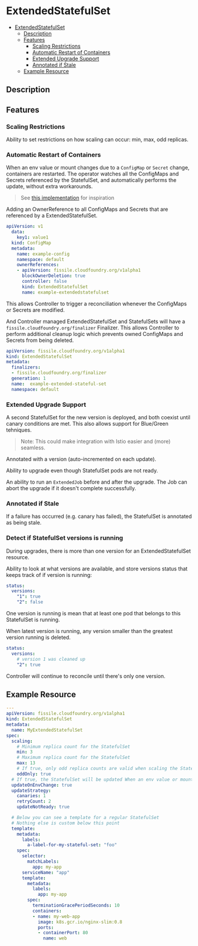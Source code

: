 # ExtendedStatefulSet

- [ExtendedStatefulSet](#extendedstatefulset)
  - [Description](#description)
  - [Features](#features)
    - [Scaling Restrictions](#scaling-restrictions)
    - [Automatic Restart of Containers](#automatic-restart-of-containers)
    - [Extended Upgrade Support](#extended-upgrade-support)
    - [Annotated if Stale](#annotated-if-stale)
  - [Example Resource](#example-resource)

## Description

## Features

### Scaling Restrictions

Ability to set restrictions on how scaling can occur: min, max, odd replicas.

### Automatic Restart of Containers

When an env value or mount changes due to a `ConfigMap` or `Secret` change, containers are restarted.
The operator watches all the ConfigMaps and Secrets referenced by the StatefulSet, and automatically performs the update, without extra workarounds.

> See [this implementation](https://thenewstack.io/solving-kubernetes-configuration-woes-with-a-custom-controller/) for inspiration

Adding an OwnerReference to all ConfigMaps and Secrets that are referenced by a ExtendedStatefulSet. 

```yaml
apiVersion: v1
  data:
    key1: value1
  kind: ConfigMap
  metadata:
    name: example-config
    namespace: default
    ownerReferences:
    - apiVersion: fissile.cloudfoundry.org/v1alpha1
      blockOwnerDeletion: true
      controller: false
      kind: ExtendedStatefulSet
      name: example-extendedstatefulset
```

This allows Controller to trigger a reconciliation whenever the ConfigMaps or Secrets are modified.

And Controller managed ExtendedStatefulSet and StatefulSets will have a `fissile.cloudfoundry.org/finalizer` Finalizer. This allows Controller to perform additional cleanup logic which prevents owned ConfigMaps and Secrets from being deleted.

```yaml
apiVersion: fissile.cloudfoundry.org/v1alpha1
kind: ExtendedStatefulSet
metadata:
  finalizers:
  - fissile.cloudfoundry.org/finalizer
  generation: 1
  name:  example-extended-stateful-set
  namespace: default
```

### Extended Upgrade Support

A second StatefulSet for the new version is deployed, and both coexist until canary conditions are met. This also allows support for Blue/Green tehniques. 

> Note: This could make integration with Istio easier and (more) seamless.

Annotated with a version (auto-incremented on each update). 

Ability to upgrade even though StatefulSet pods are not ready.

An ability to run an `ExtendedJob` before and after the upgrade. The Job can abort the upgrade if it doesn't complete successfully.

### Annotated if Stale

If a failure has occurred (e.g. canary has failed), the StatefulSet is annotated as being stale.

### Detect if StatefulSet versions is running

During upgrades, there is more than one version for an ExtendedStatefulSet resource.

Ability to look at what versions are available, and store versions status that keeps track of if version is running:

```yaml
status:
  versions:
    "1": true
    "2": false

```

One version is running is mean that at least one pod that belongs to this StatefulSet is running.

When latest version is running, any version smaller than the greatest version running is deleted.
```yaml
status:
  versions:
    # version 1 was cleaned up
    "2": true 

```

Controller will continue to reconcile until there's only one version.

## Example Resource

```yaml
---
apiVersion: fissile.cloudfoundry.org/v1alpha1
kind: ExtendedStatefulSet
metadata:
  name: MyExtendedStatefulSet
spec:
  scaling:
    # Minimum replica count for the StatefulSet
    min: 3
    # Maximum replica count for the StatefulSet
    max: 13
    # If true, only odd replica counts are valid when scaling the StatefulSet
    oddOnly: true
  # If true, the StatefulSet will be updated When an env value or mount changes
  updateOnEnvChange: true
  updateStrategy:
    canaries: 1
    retryCount: 2
    updateNotReady: true

  # Below you can see a template for a regular StatefulSet
  # Nothing else is custom below this point
  template:
    metadata:
      labels:
        a-label-for-my-stateful-set: "foo"
    spec:
      selector:
        matchLabels:
          app: my-app
      serviceName: "app"
      template:
        metadata:
          labels:
            app: my-app
        spec:
          terminationGracePeriodSeconds: 10
          containers:
          - name: my-web-app
            image: k8s.gcr.io/nginx-slim:0.8
            ports:
            - containerPort: 80
              name: web
```
